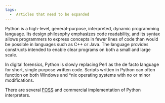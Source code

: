 ```yaml
---
tags:
  -  Articles that need to be expanded
---
```

Python is a high-level, general-purpose, interpreted, dynamic
programming language. Its design philosophy emphasizes code readability,
and its syntax allows programmers to express concepts in fewer lines of
code than would be possible in languages such as C++ or Java. The
language provides constructs intended to enable clear programs on both a
small and large scale.

In digital forensics, Python is slowly replacing Perl as the de facto
language for short, single purpose written code. Scripts written in
Python can often function on both Windows and \*nix operating systems
with no or minor modifications.

There are several [FOSS](free_and_open-source_software.md) and
commercial implementation of Python interpreters.